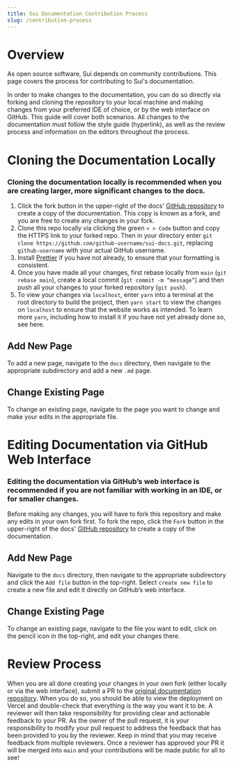 ```yaml
---
title: Sui Documentation Contribution Process
slug: /contribution-process
---
```


# Overview

As open source software, Sui depends on community contributions. This page covers the process for contributing to Sui's documentation.

In order to make changes to the documentation, you can do so directly via forking and cloning the repository to your local machine and making changes from your preferred IDE of choice, or by the web interface on GitHub. This guide will cover both scenarios. All changes to the documentation must follow the style guide (hyperlink), as well as the review process and information on the editors throughout the process.

# Cloning the Documentation Locally

### Cloning the documentation locally is recommended when you are creating larger, more significant changes to the docs.

1. Click the fork button in the upper-right of the docs' [GitHub repository](https://github.com/sui-foundation/sui-docs) to create a copy of the documentation. This copy is known as a fork, and you are free to create any changes in your fork.
1. Clone this repo locally via clicking the green `< > Code` button and copy the HTTPS link to your forked repo. Then in your directory enter `git clone https://github.com/github-username/sui-docs.git`, replacing `github-username` with your actual GitHub username.
1. Install [Prettier](https://marketplace.visualstudio.com/items?itemName=esbenp.prettier-vscode) if you have not already, to ensure that your formatting is consistent.
1. Once you have made all your changes, first rebase locally from `main` (`git rebase main`), create a local commit (`git commit -m “message”`) and then push all your changes to your forked repository (`git push`).
1. To view your changes via `localhost`, enter `yarn` into a terminal at the root directory to build the project, then `yarn start` to view the changes on `localhost` to ensure that the website works as intended. To learn more `yarn`, including how to install it if you have not yet already done so, see here.

## Add New Page

To add a new page, navigate to the `docs` directory, then navigate to the appropriate subdirectory and add a new `.md` page.

## Change Existing Page

To change an existing page, navigate to the page you want to change and make your edits in the appropriate file.

# Editing Documentation via GitHub Web Interface

### Editing the documentation via GitHub’s web interface is recommended if you are not familiar with working in an IDE, or for smaller changes.

Before making any changes, you will have to fork this repository and make any edits in your own fork first. To fork the repo, click the `Fork` button in the upper-right of the docs' [GitHub repository](https://github.com/sui-foundation/sui-docs) to create a copy of the documentation.

## Add New Page

Navigate to the `docs` directory, then navigate to the appropriate subdirectory and click the `Add file` button in the top-right. Select `create new file` to create a new file and edit it directly on GitHub’s web interface.

## Change Existing Page

To change an existing page, navigate to the file you want to edit, click on the pencil icon in the top-right, and edit your changes there.

# Review Process

When you are all done creating your changes in your own fork (either locally or via the web interface), submit a PR to the [original documentation repository](https://github.com/sui-foundation/sui-docs). When you do so, you should be able to view the deployment on Vercel and double-check that everything is the way you want it to be. A reviewer will then take responsibility for providing clear and actionable feedback to your PR. As the owner of the pull request, it is your responsibility to modify your pull request to address the feedback that has been provided to you by the reviewer. Keep in mind that you may receive feedback from multiple reviewers. Once a reviewer has approved your PR it will be merged into `main` and your contributions will be made public for all to see!
